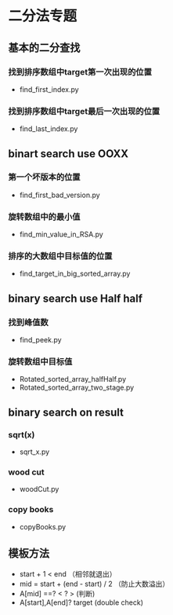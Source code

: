 # 二分法专题

## 基本的二分查找
### 找到排序数组中target第一次出现的位置
- find_first_index.py
### 找到排序数组中target最后一次出现的位置
- find_last_index.py

## binart search use OOXX
### 第一个坏版本的位置 
- find_first_bad_version.py
### 旋转数组中的最小值
- find_min_value_in_RSA.py
### 排序的大数组中目标值的位置
- find_target_in_big_sorted_array.py

## binary search use Half half
### 找到峰值数
- find_peek.py
### 旋转数组中目标值
- Rotated_sorted_array_halfHalf.py
- Rotated_sorted_array_two_stage.py

## binary search on result
### sqrt(x)
- sqrt_x.py
### wood cut
- woodCut.py
### copy books
- copyBooks.py

## 模板方法
- start + 1 < end （相邻就退出）
- mid = start + (end - start) / 2 （防止大数溢出）
- A[mid] ==? < ? > (判断)
- A[start],A[end]? target (double check)